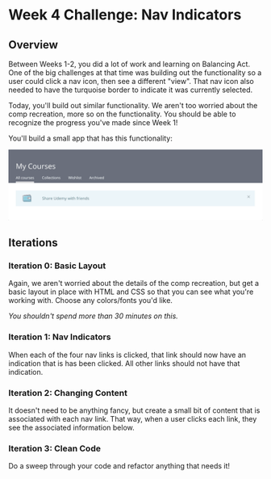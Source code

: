 # Week 4 Challenge: Nav Indicators

## Overview

Between Weeks 1-2, you did a lot of work and learning on Balancing Act. One of the big challenges at that time was building out the functionality so a user could click a nav icon, then see a different "view". That nav icon also needed to have the turquoise border to indicate it was currently selected.

Today, you'll build out similar functionality. We aren't too worried about the comp recreation, more so on the functionality. You should be able to recognize the progress you've made since Week 1!

You'll build a small app that has this functionality:

<img src="./udemy.gif">

## Iterations

### Iteration 0: Basic Layout

Again, we aren't worried about the details of the comp recreation, but get a basic layout in place with HTML and CSS so that you can see what you're working with. Choose any colors/fonts you'd like.

_You shouldn't spend more than 30 minutes on this._

### Iteration 1: Nav Indicators

When each of the four nav links is clicked, that link should now have an indication that is has been clicked. All other links should not have that indication.

### Iteration 2: Changing Content

It doesn't need to be anything fancy, but create a small bit of content that is associated with each nav link. That way, when a user clicks each link, they see the associated information below.

### Iteration 3: Clean Code

Do a sweep through your code and refactor anything that needs it!
